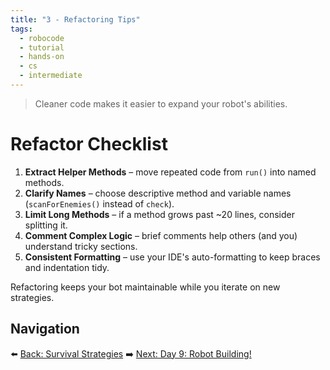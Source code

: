 ```yaml
---
title: "3 - Refactoring Tips"
tags:
  - robocode
  - tutorial
  - hands-on
  - cs
  - intermediate
---
```


> Cleaner code makes it easier to expand your robot's abilities.

# Refactor Checklist

1. **Extract Helper Methods** – move repeated code from `run()` into named methods.
2. **Clarify Names** – choose descriptive method and variable names (`scanForEnemies()` instead of `check`).
3. **Limit Long Methods** – if a method grows past ~20 lines, consider splitting it.
4. **Comment Complex Logic** – brief comments help others (and you) understand tricky sections.
5. **Consistent Formatting** – use your IDE's auto-formatting to keep braces and indentation tidy.

Refactoring keeps your bot maintainable while you iterate on new strategies.


## Navigation

⬅️ [Back: Survival Strategies](/robocode/Day-8/01_survival_strategies)
➡️ [Next: Day 9: Robot Building!](/robocode/Day-9/00_build_showcase)
